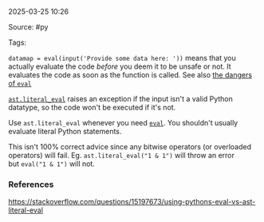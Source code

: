 
2025-03-25 10:26

Source: #py 

Tags: 

`datamap = eval(input('Provide some data here: '))` means that you actually evaluate the code _before_ you deem it to be unsafe or not. It evaluates the code as soon as the function is called. See also [the dangers of `eval`](http://nedbatchelder.com/blog/201206/eval_really_is_dangerous.html)

[`ast.literal_eval`](https://docs.python.org/3/library/ast.html#ast.literal_eval) raises an exception if the input isn't a valid Python datatype, so the code won't be executed if it's not.

Use `ast.literal_eval` whenever you need [`eval`](https://docs.python.org/3/library/functions.html#eval). You shouldn't usually evaluate literal Python statements.

This isn't 100% correct advice since any bitwise operators (or overloaded operators) will fail. Eg. `ast.literal_eval("1 & 1")` will throw an error but `eval("1 & 1")` will not.
### References
https://stackoverflow.com/questions/15197673/using-pythons-eval-vs-ast-literal-eval